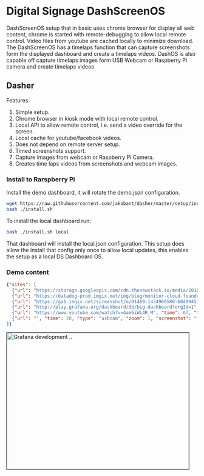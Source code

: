 # Digital Signage DashScreenOS

DashScreenOS setup that in basic uses chrome browser for display all web content, chrome is
started with remote-debugging to allow local remote control.  Video files from youtube
are cached locally to minimize download.  The DashScreenOS has a timelaps function that can
capture screenshots form the displayed dashboard and create a timelaps videos.  DashOS
is also capable off capture timelaps images form USB Webcam or Raspberry Pi camera and
create timelaps videos

## Dasher
 Features

 1. Simple setup.
 2. Chrome browser in kiosk mode with local remote control.
 3. Local API to allow remote control, i.e. send a video override for the screen.
 4. Local cache for youtube/facebook videos.
 5. Does not depend on remote server setup.
 6. Timed screenshots support.
 7. Capture images from webcam or Raspberry Pi Camera.
 8. Creates time laps videos from screenshots and webcam images.


### Install to Rarspberry Pi
Install the demo dashboard, it will rotate the demo.json configuration.

```bash
wget https://raw.githubusercontent.com/jakobant/dasher/master/setup/install.sh
bash ./install.sh
```
To install the local dashboard run:
```bash
bash ./install.sh local
```
That dashboard will install the local.json configuration.  This setup does allow the
install that config only once to allow local updates, this enables the setup as a local
DS Dashboard OS.

### Demo content
```json
{"sites": [
  {"url": "https://storage.googleapis.com/cdn.thenewstack.io/media/2016/02/lithium-dashboard-1024x529.png", "time": 20, "type": "chrome", "zoom": 1, "screenshot": "false", "delay": "22", "device": "0", "prefix": "geo", "startat": "00:00:00" },
  {"url": "https://datadog-prod.imgix.net/img/blog/monitor-cloud-foundry/cloud-foundry-dashboard.png?fit=max", "time": 20, "type": "chrome", "zoom": 1, "screenshot": "false", "delay": "22", "device": "0", "prefix": "geo", "startat": "00:00:00" },
  {"url": "https://ga1.imgix.net/screenshot/o/91489-1454960580-6049945?ixlib=rb-1.0.0&ch=Width%2CDPR&auto=format", "time": 20, "type": "chrome", "zoom": 1, "screenshot": "false", "delay": "22", "device": "0", "prefix": "geo", "startat": "00:00:00" },
  {"url": "http://play.grafana.org/dashboard/db/big-dashboard?orgId=1", "time": 60, "type": "chrome", "zoom": 1, "screenshot": "true", "delay": "22", "device": "0", "prefix": "grafana", "startat": "00:00:00" },
  {"url": "https://www.youtube.com/watch?v=Gam5iWi4R_M", "time": 67, "type": "mxplayer", "zoom": 1, "screenshot": "false", "delay": "22", "device": "0", "prefix": "grafana", "startat": "00:00:00" },
  {"url": "", "time": 20, "type": "usbcam", "zoom": 1, "screenshot": "false", "delay": "22", "device": "0", "prefix": "usbcam", "startat": "00:00:00" }
]}
```

<a href="http://www.youtube.com/watch?feature=player_embedded&v=Gam5iWi4R_M" target="_blank"><img src="http://img.youtube.com/vi/Gam5iWi4R_M/0.jpg"
alt="Grafana development .." width="480" height="360" border="1" /></a>
